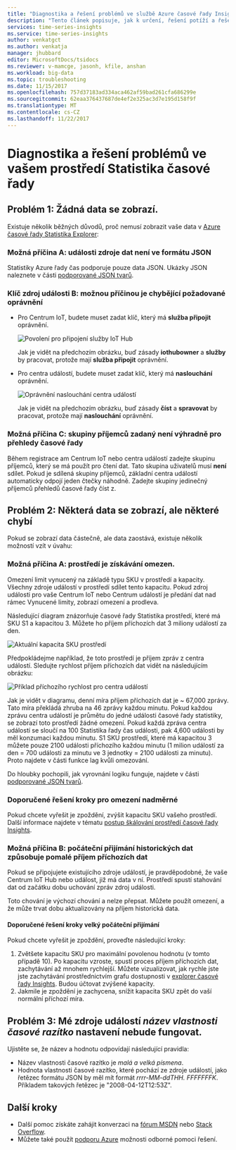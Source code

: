 ```yaml
---
title: "Diagnostika a řešení problémů ve službě Azure časové řady Insights | Microsoft Docs"
description: "Tento článek popisuje, jak k určení, řešení potíží a řešení běžných problémů, které mohou nastat ve vašem prostředí Statistika Azure časové řady."
services: time-series-insights
ms.service: time-series-insights
author: venkatgct
ms.author: venkatja
manager: jhubbard
editor: MicrosoftDocs/tsidocs
ms.reviewer: v-mamcge, jasonh, kfile, anshan
ms.workload: big-data
ms.topic: troubleshooting
ms.date: 11/15/2017
ms.openlocfilehash: 757d37183ad334aca462af59bad261cfa686299e
ms.sourcegitcommit: 62eaa376437687de4ef2e325ac3d7e195d158f9f
ms.translationtype: MT
ms.contentlocale: cs-CZ
ms.lasthandoff: 11/22/2017
---
```

# <a name="diagnose-and-solve-problems-in-your-time-series-insights-environment"></a>Diagnostika a řešení problémů ve vašem prostředí Statistika časové řady

## <a name="problem-1-no-data-is-shown"></a>Problém 1: Žádná data se zobrazí.
Existuje několik běžných důvodů, proč nemusí zobrazit vaše data v [Azure časové řady Statistika Explorer](https://insights.timeseries.azure.com):

### <a name="possible-cause-a-event-source-data-is-not-in-json-format"></a>Možná příčina A: události zdroje dat není ve formátu JSON
Statistiky Azure řady čas podporuje pouze data JSON. Ukázky JSON naleznete v části [podporované JSON tvarů](time-series-insights-send-events.md#supported-json-shapes).

### <a name="possible-cause-b-event-source-key-is-missing-a-required-permission"></a>Klíč zdroj události B: možnou příčinou je chybějící požadované oprávnění
* Pro Centrum IoT, budete muset zadat klíč, který má **služba připojit** oprávnění.

   ![Povolení pro připojení služby IoT Hub](media/diagnose-and-solve-problems/iothub-serviceconnect-permissions.png)

   Jak je vidět na předchozím obrázku, buď zásady **iothubowner** a **služby** by pracovat, protože mají **služba připojit** oprávnění.
   
* Pro centra událostí, budete muset zadat klíč, který má **naslouchání** oprávnění.

   ![Oprávnění naslouchání centra událostí](media/diagnose-and-solve-problems/eventhub-listen-permissions.png)

   Jak je vidět na předchozím obrázku, buď zásady **číst** a **spravovat** by pracovat, protože mají **naslouchání** oprávnění.

### <a name="possible-cause-c-the-consumer-group-provided-is-not-exclusive-to-time-series-insights"></a>Možná příčina C: skupiny příjemců zadaný není výhradně pro přehledy časové řady
Během registrace am Centrum IoT nebo centra událostí zadejte skupinu příjemců, který se má použít pro čtení dat. Tato skupina uživatelů musí **není** sdílet. Pokud je sdílená skupiny příjemců, základní centra událostí automaticky odpojí jeden čtečky náhodně. Zadejte skupiny jedinečný příjemců přehledů časové řady číst z.

## <a name="problem-2-some-data-is-shown-but-some-is-missing"></a>Problém 2: Některá data se zobrazí, ale některé chybí
Pokud se zobrazí data částečně, ale data zaostává, existuje několik možností vzít v úvahu:

### <a name="possible-cause-a-your-environment-is-getting-throttled"></a>Možná příčina A: prostředí je získávání omezen.
Omezení limit vynucený na základě typu SKU v prostředí a kapacity. Všechny zdroje událostí v prostředí sdílet tento kapacitu. Pokud zdroj události pro vaše Centrum IoT nebo Centrum událostí je předání dat nad rámec Vynucené limity, zobrazí omezení a prodleva.

Následující diagram znázorňuje časové řady Statistika prostředí, které má SKU S1 a kapacitou 3. Můžete ho příjem příchozích dat 3 miliony událostí za den.

![Aktuální kapacita SKU prostředí](media/diagnose-and-solve-problems/environment-sku-current-capacity.png)

Předpokládejme například, že toto prostředí je příjem zpráv z centra událostí. Sledujte rychlost příjem příchozích dat vidět na následujícím obrázku:

![Příklad příchozího rychlost pro centra událostí](media/diagnose-and-solve-problems/eventhub-ingress-rate.png)

Jak je vidět v diagramu, denní míra příjem příchozích dat je ~ 67,000 zprávy. Tato míra překládá zhruba na 46 zprávy každou minutu. Pokud každou zprávu centra událostí je průmětu do jedné události časové řady statistiky, se zobrazí toto prostředí žádné omezení. Pokud každá zpráva centra událostí se sloučí na 100 Statistika řady čas události, pak 4,600 události by měl konzumaci každou minutu. S1 SKU prostředí, které má kapacitou 3 můžete pouze 2100 události příchozího každou minutu (1 milion událostí za den = 700 události za minutu ve 3 jednotky = 2100 události za minutu). Proto najdete v části funkce lag kvůli omezování. 

Do hloubky pochopili, jak vyrovnání logiku funguje, najdete v části [podporované JSON tvarů](time-series-insights-send-events.md#supported-json-shapes).

### <a name="recommended-resolution-steps-for-excessive-throttling"></a>Doporučené řešení kroky pro omezení nadměrné
Pokud chcete vyřešit je zpoždění, zvýšit kapacitu SKU vašeho prostředí. Další informace najdete v tématu [postup škálování prostředí časové řady Insights](time-series-insights-how-to-scale-your-environment.md).

### <a name="possible-cause-b-initial-ingestion-of-historical-data-is-causing-slow-ingress"></a>Možná příčina B: počáteční přijímání historických dat způsobuje pomalé příjem příchozích dat
Pokud se připojujete existujícího zdroje událostí, je pravděpodobné, že vaše Centrum IoT Hub nebo událost, již má data v ní. Prostředí spustí stahování dat od začátku dobu uchování zpráv zdroj události.

Toto chování je výchozí chování a nelze přepsat. Můžete použít omezení, a že může trvat dobu aktualizovány na příjem historická data.

#### <a name="recommended-resolution-steps-of-large-initial-ingestion"></a>Doporučené řešení kroky velký počáteční přijímání
Pokud chcete vyřešit je zpoždění, proveďte následující kroky:
1. Zvětšete kapacitu SKU pro maximální povolenou hodnotu (v tomto případě 10). Po kapacitu vzroste, spustí proces příjem příchozích dat, zachytávání až mnohem rychlejší. Můžete vizualizovat, jak rychle jste jste zachytávání prostřednictvím grafu dostupnosti v [explorer časové řady Insights](https://insights.timeseries.azure.com). Budou účtovat zvýšené kapacity.
2. Jakmile je zpoždění je zachycena, snížit kapacita SKU zpět do vaší normální příchozí míra.

## <a name="problem-3-my-event-sources-timestamp-property-name-setting-doesnt-work"></a>Problém 3: Mé zdroje událostí *název vlastnosti časové razítko* nastavení nebude fungovat.
Ujistěte se, že název a hodnotu odpovídají následující pravidla:
* Název vlastnosti časové razítko je _malá a velká písmena_.
* Hodnota vlastnosti časové razítko, které pochází ze zdroje událostí, jako řetězec formátu JSON by měl mít formát _rrrr-MM-ddTHH. FFFFFFFK_. Příkladem takových řetězec je "2008-04-12T12:53Z".

## <a name="next-steps"></a>Další kroky
- Další pomoc získáte zahájit konverzaci na [fórum MSDN](https://social.msdn.microsoft.com/Forums/home?forum=AzureTimeSeriesInsights) nebo [Stack Overflow](https://stackoverflow.com/questions/tagged/azure-timeseries-insights). 
- Můžete také použít [podporu Azure](https://azure.microsoft.com/support/options/) možnosti odborné pomoci řešení.
